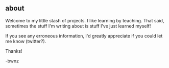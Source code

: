## about
Welcome to my little stash of projects. I like learning by teaching. That said, sometimes the stuff I'm writing about is stuff I've just learned myself!

If you see any erroneous information, I'd greatly appreciate if you could let me know (twitter?). 

Thanks!

-bwnz
